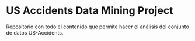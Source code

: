 # US Accidents Data Mining Project

Repositorio con todo el contenido que permite hacer el análisis del conjunto de datos US-Accidents.
